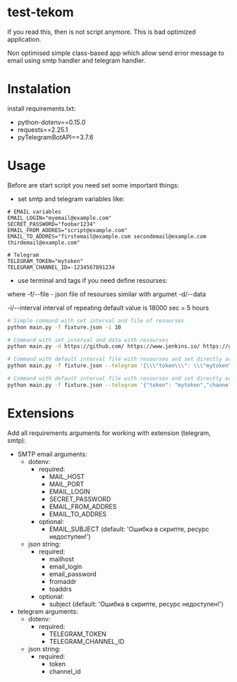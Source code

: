 # test-tekom

If you read this, then is not script anymore. This is bad optimized application.

Non optimised simple class-based app which allow send error message to email using smtp handler and telegram handler.

# Instalation

install requirements.txt:
- python-dotenv==0.15.0
- requests==2.25.1
- pyTelegramBotAPI==3.7.6

# Usage

Before are start script you need set some important things:
- set smtp and telegram variables like:
```env
# EMAIL variables
EMAIL_LOGIN="myemail@example.com"
SECRET_PASSWORD="foobar1234"
EMAIL_FROM_ADDRES="script@example.com"
EMAIL_TO_ADDRES="firstemail@example.com secondemail@example.com thirdemail@example.com"

# Telegram
TELEGRAM_TOKEN="mytoken"
TELEGRAM_CHANNEL_ID=-1234567891234
```
- use terminal and tags if you need define resourses:

where -f/--file - json file of resourses similar with argumet -d/--data

-i/--interval interval of repeating default value is 18000 sec = 5 hours
```bash
# Simple command with set interval and file of resourses
python main.py -f fixture.json -i 10

# Command with set interval and data with resourses
python main.py -d https://github.com/ https://www.jenkins.io/ https://gitlab.com/ http://www.google.com/nothere

# Command with default interval file with resourses and set directly argument for telegram on windows
python main.py -f fixture.json --telegram '{\\\"token\\\": \\\"mytoken\\\",\\\"channel_id\\\": -1234556789123}'

# Command with default interval file with resourses and set directly argument for telegram on linux
python main.py -f fixture.json --telegram '{"token": "mytoken","channel_id": -1234556789123}'
```
# Extensions

Add all requirements arguments for working with extension (telegram, smtp):
+ SMTP email arguments:
    * dotenv:
        + required:
            + MAIL_HOST
            + MAIL_PORT
            + EMAIL_LOGIN
            + SECRET_PASSWORD
            + EMAIL_FROM_ADDRES
            + EMAIL_TO_ADDRES
        + optional:
            + EMAIL_SUBJECT (default: 'Ошибка в скрипте, ресурс недоступен!')
    * json string:
        + required:
            + mailhost
            + email_login
            + email_password
            + fromaddr
            + toaddrs
        + optional:
            + subject (default: 'Ошибка в скрипте, ресурс недоступен!')
+ telegram arguments:
    * dotenv:
        + required:
            + TELEGRAM_TOKEN
            + TELEGRAM_CHANNEL_ID
    * json string:
        + required:
            + token
            + channel_id
